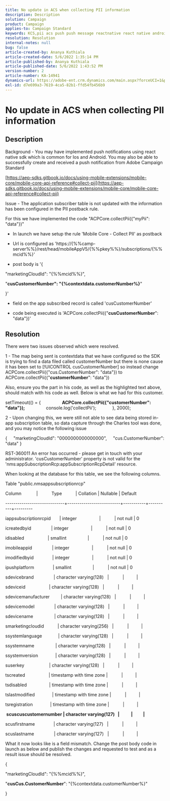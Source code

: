 ```yaml
---
title: No update in ACS when collecting PII information
description: Description
solution: Campaign
product: Campaign
applies-to: Campaign Standard
keywords: KCS,pii acs push push message reactnative react native android ios
resolution: Resolution
internal-notes: null
bug: false
article-created-by: Ananya Kuthiala
article-created-date: 5/6/2022 1:35:14 PM
article-published-by: Ananya Kuthiala
article-published-date: 5/6/2022 1:43:52 PM
version-number: 2
article-number: KA-14941
dynamics-url: https://adobe-ent.crm.dynamics.com/main.aspx?forceUCI=1&pagetype=entityrecord&etn=knowledgearticle&id=f3b0bc5a-41cd-ec11-a7b5-0022480b639b
exl-id: d7e699a3-7619-4ca5-82b1-ffd54fb456b9
---
```

# No update in ACS when collecting PII information

## Description


Background - You may have implemented push notifications using react native sdk which is common for Ios and Android. You may also be able to successfully create and received a push notification from Adobe Campaign Standard

[https://aep-sdks.gitbook.io/docs/using-mobile-extensions/mobile-core/mobile-core-api-reference#collect-pii](https://aep-sdks.gitbook.io/docs/using-mobile-extensions/mobile-core/mobile-core-api-reference#collect-pii)



Issue - The application subscriber table is not updated with the information has been configured in the PII postback rule.

For this we have implemented the code "ACPCore.collectPii({"myPii": "data"})"

- In launch we have setup the rule 'Mobile Core - Collect PII' as postback

- Url is configured as 'https://{%%camp-server%%}/rest/head/mobileAppV5/{%%pkey%%}/subscriptions/{%%mcid%%}'

- post body is '{

"marketingCloudId": "{%%mcid%%}",

"<b>cusCustomerNumber": "{%contextdata.customerNumber%}</b>"

}'

- field on the app subscribed record is called 'cusCustomerNumber'

- code being executed is 'ACPCore.collectPii({"<b>cusCustomerNumber</b>": "data"})'


## Resolution


There were two issues observed which were resolved.



1 - The map being sent is contextdata that we have configured so the SDK is trying to find a data filed called customerNumber but there is none cause it has been set to [!UICONTROL cusCustomerNumber] so instead change ACPCore.collectPii({"cus.CustomerNumber": "data"}) to ACPCore.collectPii({"<b>customerNumber</b>": "data"})

Also, ensure you the part in his code, as well as the highlighted text above, should match with his code as well. Below is what we had for this customer.

setTimeout(() = {
                <b>ACPCore.collectPii({"customerNumber": "data"});</b>
                console.log('collectPii');
            }, 2000);



2 - Upon changing this, we were still not able to see data being stored in-app subscription table, so data capture through the Charles tool was done, and you may notice the following issue

{
    "marketingCloudId": "0000000000000000",
    "cus.CustomerNumber": "data"
}

RST-360011 An error has occurred - please get in touch with your administrator.
'cusCustomerNumber' property is not valid for the 'nms:appSubscriptionRcp:appSubscriptionRcpDetail' resource.

When looking at the database for this table, we see the following columns.



Table "public.nmsappsubscriptionrcp"

Column            |           Type           | Collation | Nullable | Default

-----------------------------+--------------------------+-----------+----------+---------

iappsubscriptionrcpid       | integer                  |           | not null | 0

icreatedbyid                | integer                  |           | not null | 0

idisabled                   | smallint                 |           | not null | 0

imobileappid                | integer                  |           | not null | 0

imodifiedbyid               | integer                  |           | not null | 0

ipushplatform               | smallint                 |           | not null | 0

sdevicebrand                | character varying(128)   |           |          |

sdeviceid                   | character varying(128)   |           |          |

sdevicemanufacturer         | character varying(128)   |           |          |

sdevicemodel                | character varying(128)   |           |          |

sdevicename                 | character varying(128)   |           |          |

smarketingcloudid           | character varying(256)   |           |          |

ssystemlanguage             | character varying(128)   |           |          |

ssystemname                 | character varying(128)   |           |          |

ssystemversion              | character varying(128)   |           |          |

suserkey                    | character varying(128)   |           |          |

tscreated                   | timestamp with time zone |           |          |

tsdisabled                  | timestamp with time zone |           |          |

tslastmodified              | timestamp with time zone |           |          |

tsregistration              | timestamp with time zone |           |          |

<b> scuscuscustomernumber | character varying(127)   |           |          | </b>

scusfirstname               | character varying(127)   |           |          |

scuslastname                | character varying(127)   |           |          |



What it now looks like is a field mismatch. Change the post body code in launch as below and publish the changes and requested to test and as a result issue should be resolved.

{

"marketingCloudId": "{%%mcid%%}",

"<b>cusCus.CustomerNumber</b>": "{%contextdata.customerNumber%}"

}
